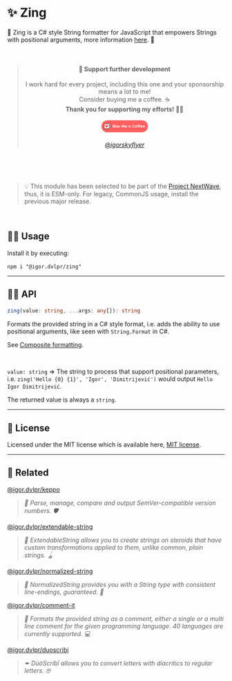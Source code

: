# ✨ Zing

🐌 Zing is a C# style String formatter for JavaScript that empowers Strings with positional arguments, more information [here](https://docs.microsoft.com/en-us/dotnet/standard/base-types/composite-formatting). 🚀

<br>

<blockquote align="center">
	<h4>💖 Support further development</h4>
	<span>I work hard for every project, including this one and your sponsorship means a lot to me!
	<br>
	Consider buying me a coffee. ☕
	<br>
	<strong>Thank you for supporting my efforts! 🙏😊</strong></span>
	<br>
	<br>
	<a href="https://ko-fi.com/igorskyflyer" target="_blank"><img src="https://raw.githubusercontent.com/igorskyflyer/igorskyflyer/main/assets/ko-fi.png" alt="Donate to igorskyflyer" width="108"></a>
	<br>
	<br>
	<a href="https://github.com/igorskyflyer"><em>@igorskyflyer</em></a>
</blockquote>

<br>
<br>
<br>

> 💡 This module has been selected to be part of the [Project NextWave](https://github.com/igorskyflyer/project-nextwave), thus, it is ESM-only. For legacy, CommonJS usage, install the previous major release.

<br>

## 🕵🏼 Usage

Install it by executing:

```shell
npm i "@igor.dvlpr/zing"
```

---

## 🤹🏼 API

```ts
zing(value: string, ...args: any[]): string
```

Formats the provided string in a C# style format, i.e. adds the ability to use positional arguments, like seen with `String.Format` in C#.

See [Composite formatting](https://docs.microsoft.com/en-us/dotnet/standard/base-types/composite-formatting).

<br>

`value: string` => The string to process that support positional parameters, i.e. `zing('Hello {0} {1}', 'Igor', 'Dimitrijević')` would output `Hello Igor Dimitrijević`.

The returned value is always a `string`.

---

## 🪪 License

Licensed under the MIT license which is available here, [MIT license](https://github.com/igorskyflyer/npm-zing/blob/main/LICENSE).

---

## 🧬 Related

[@igor.dvlpr/keppo](https://www.npmjs.com/package/@igor.dvlpr/keppo)

> _🎡 Parse, manage, compare and output SemVer-compatible version numbers. 🛡_

[@igor.dvlpr/extendable-string](https://www.npmjs.com/package/@igor.dvlpr/extendable-string)

> _🦀 ExtendableString allows you to create strings on steroids that have custom transformations applied to them, unlike common, plain strings. 🪀_

[@igor.dvlpr/normalized-string](https://www.npmjs.com/package/@igor.dvlpr/normalized-string)

> _💊 NormalizedString provides you with a String type with consistent line-endings, guaranteed. 📮_

[@igor.dvlpr/comment-it](https://www.npmjs.com/package/@igor.dvlpr/comment-it)

> _📜 Formats the provided string as a comment, either a single or a multi line comment for the given programming language. 40 languages are currently supported. 💻_

[@igor.dvlpr/duoscribi](https://www.npmjs.com/package/@igor.dvlpr/duoscribi)

> _✒ DúöScríbî allows you to convert letters with diacritics to regular letters. 🤓_
